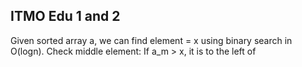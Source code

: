 ## ITMO Edu 1 and 2
Given sorted array a, we can find element = x using binary search in O(logn). 
Check middle element:
If a_m > x, it is to the left of 

